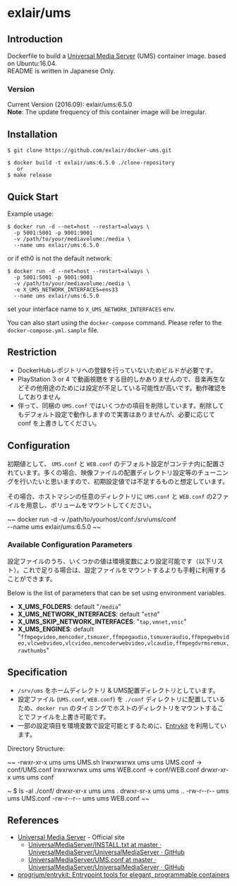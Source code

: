 exlair/ums
============

Introduction
-------------
Dockerfile to build a [Universal Media Server](http://www.universalmediaserver.com/) (UMS) container image. based on Ubuntu:16.04.  
README is written in Japanese Only.

### Version
Current Version (2016.09): exlair/ums:6.5.0  
**Note**: The update frequency of this container image will be irregular.


Installation
--------------

	$ git clone https://github.com/exlair/docker-ums.git
	
	$ docker build -t exlair/ums:6.5.0 ./clone-repository
	   or
	$ make release


Quick Start
--------------

Example usage:

	$ docker run -d --net=host --restart=always \
	  -p 5001:5001 -p 9001:9001
	  -v /path/to/your/mediavolume:/media \
	  --name ums exlair/ums:6.5.0

or if eth0 is not the default network:

	$ docker run -d --net=host --restart=always \
	  -p 5001:5001 -p 9001:9001
	  -v /path/to/your/mediavolume:/media \
	  -e X_UMS_NETWORK_INTERFACES=ens33
	  --name ums exlair/ums:6.5.0

set your interface name to `X_UMS_NETWORK_INTERFACES` env.

You can also start using the `docker-compose` command. Please refer to the `docker-compose.yml.sample` file.

Restriction
--------------
- DockerHubレポジトリへの登録を行っていないためビルドが必要です。
- PlayStation 3 or 4 で動画視聴をする目的しかありませんので、音楽再生などその他用途のためには設定が不足している可能性が高いです。動作確認をしておりません
- 伴って、同梱の `UMS.conf` ではいくつかの項目を削除しています。削除してもデフォルト設定で動作しますので実害はありませんが、必要に応じて conf を上書きしてください。


Configuration
--------------
初期値として、 `UMS.conf` と `WEB.conf` のデフォルト設定がコンテナ内に配置されています。多くの場合、映像ファイルの配置ディレクトリ設定等のチューニングを行いたいと思いますので、初期設定値では不足するものと想定しています。

その場合、ホストマシンの任意のディレクトリに `UMS.conf` と `WEB.conf` の2ファイルを用意し、ボリュームをマウントしてください。

~~
docker run -d -v /path/to/yourhost/conf:/srv/ums/conf \
  --name ums exlair/ums:6.5.0
~~

### Available Configuration Parameters
設定ファイルのうち、いくつかの値は環境変数により設定可能です（以下リスト）。これで足りる場合は、設定ファイルをマウントするよりも手軽に利用することができます。

Below is the list of parameters that can be set using environment variables.

* **X_UMS_FOLDERS**: default "`/media`"
* **X_UMS_NETWORK_INTERFACES**: default "`eth0`"
* **X_UMS_SKIP_NETWORK_INTERFACES**: "`tap,vmnet,vnic`"
* **X_UMS_ENGINES**: default "`ffmpegvideo,mencoder,tsmuxer,ffmpegaudio,tsmuxeraudio,ffmpegwebvideo,vlcwebvideo,vlcvideo,mencoderwebvideo,vlcaudio,ffmpegdvrmsremux,rawthumbs`"


Specification
--------------

- `/srv/ums` をホームディレクトリ & UMS配置ディレクトリとしています。
- 設定ファイル (`UMS.conf`, `WEB.conf`) を `./conf` ディレクトリに配置しているため、`docker run` のタイミングでホストのディレクトリをマウントすることでファイルを上書き可能です。
- 一部の設定項目を環境変数で設定可能とするために、[Entrykit][entrykit] を利用しています。

Directory Structure:

~~
-rwxr-xr-x    ums      ums   UMS.sh
lrwxrwxrwx    ums      ums   UMS.conf -> conf/UMS.conf
lrwxrwxrwx    ums      ums   WEB.conf -> conf/WEB.conf
drwxr-xr-x    ums      ums   conf

~ $ ls -al ./conf/
drwxr-xr-x    ums      ums    .
drwxr-sr-x    ums      ums    ..
-rw-r--r--    ums      ums    UMS.conf
-rw-r--r--    ums      ums    WEB.conf
~~

References
--------------
- [Universal Media Server](http://www.universalmediaserver.com/) - Official site
	- [UniversalMediaServer/INSTALL.txt at master · UniversalMediaServer/UniversalMediaServer · GitHub](https://github.com/UniversalMediaServer/UniversalMediaServer/blob/master/INSTALL.txt)
	- [UniversalMediaServer/UMS.conf at master · UniversalMediaServer/UniversalMediaServer · GitHub](https://github.com/UniversalMediaServer/UniversalMediaServer/blob/master/src/main/external-resources/UMS.conf)
- [progrium/entrykit: Entrypoint tools for elegant, programmable containers][entrykit]


[entrykit]: https://github.com/progrium/entrykit "progrium/entrykit: Entrypoint tools for elegant, programmable containers"
